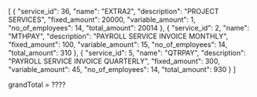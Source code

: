 [
    {
        "service_id": 36,
        "name": "EXTRA2",
        "description": "PROJECT SERVICES",
        "fixed_amount": 20000,
        "variable_amount": 1,
        "no_of_employees": 14,
        "total_amount": 20014
    },
    {
        "service_id": 2,
        "name": "MTHPAY",
        "description": "PAYROLL SERVICE INVOICE MONTHLY",
        "fixed_amount": 100,
        "variable_amount": 15,
        "no_of_employees": 14,
        "total_amount": 310
    },
    {
        "service_id": 5,
        "name": "QTRPAY",
        "description": "PAYROLL SERVICE INVOICE QUARTERLY",
        "fixed_amount": 300,
        "variable_amount": 45,
        "no_of_employees": 14,
        "total_amount": 930
    }
]


grandTotal = ????